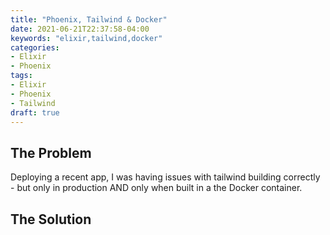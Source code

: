 ```yaml
---
title: "Phoenix, Tailwind & Docker"
date: 2021-06-21T22:37:58-04:00
keywords: "elixir,tailwind,docker"
categories:
- Elixir
- Phoenix
tags:
- Elixir
- Phoenix
- Tailwind
draft: true
---
```


## The Problem
Deploying a recent app, I was having issues with tailwind building correctly - but only in production AND only when built in a the Docker container.

## The Solution
